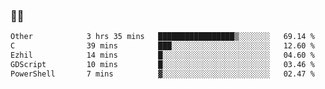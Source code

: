 ### 👨‍💻

<!--START_SECTION:waka-->

```txt
Other            3 hrs 35 mins   █████████████████▒░░░░░░░   69.14 %
C                39 mins         ███░░░░░░░░░░░░░░░░░░░░░░   12.60 %
Ezhil            14 mins         █░░░░░░░░░░░░░░░░░░░░░░░░   04.60 %
GDScript         10 mins         █░░░░░░░░░░░░░░░░░░░░░░░░   03.46 %
PowerShell       7 mins          ▓░░░░░░░░░░░░░░░░░░░░░░░░   02.47 %
```

<!--END_SECTION:waka-->
